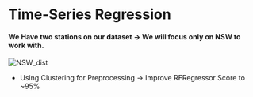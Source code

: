 # Time-Series Regression
#### We Have two stations on our dataset -> We will focus only on NSW to work with.
![NSW_dist](https://user-images.githubusercontent.com/40705538/139681500-5ad2d007-f13c-44e6-ae3b-3320d714ab5f.png)
* Using Clustering for Preprocessing -> Improve RFRegressor Score to ~95%
